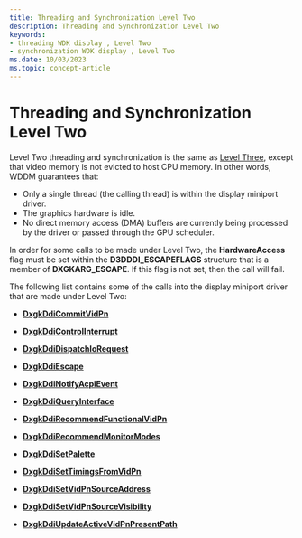 ```yaml
---
title: Threading and Synchronization Level Two
description: Threading and Synchronization Level Two
keywords:
- threading WDK display , Level Two
- synchronization WDK display , Level Two
ms.date: 10/03/2023
ms.topic: concept-article
---
```


# Threading and Synchronization Level Two

Level Two threading and synchronization is the same as [Level Three](threading-and-synchronization-third-level.md), except that video memory is not evicted to host CPU memory. In other words, WDDM guarantees that:

* Only a single thread (the calling thread) is within the display miniport driver.
* The graphics hardware is idle.
* No direct memory access (DMA) buffers are currently being processed by the driver or passed through the GPU scheduler.

In order for some calls to be made under Level Two, the **HardwareAccess** flag must be set within the **D3DDDI_ESCAPEFLAGS** structure that is a member of **DXGKARG_ESCAPE**. If this flag is not set, then the call will fail.

The following list contains some of the calls into the display miniport driver that are made under Level Two:

* [**DxgkDdiCommitVidPn**](/windows-hardware/drivers/ddi/d3dkmddi/nc-d3dkmddi-dxgkddi_commitvidpn)

* [**DxgkDdiControlInterrupt**](/windows-hardware/drivers/ddi/d3dkmddi/nc-d3dkmddi-dxgkddi_controlinterrupt)

* [**DxgkDdiDispatchIoRequest**](/windows-hardware/drivers/ddi/dispmprt/nc-dispmprt-dxgkddi_dispatch_io_request)

* [**DxgkDdiEscape**](/windows-hardware/drivers/ddi/d3dkmddi/nc-d3dkmddi-dxgkddi_escape)

* [**DxgkDdiNotifyAcpiEvent**](/windows-hardware/drivers/ddi/dispmprt/nc-dispmprt-dxgkddi_notify_acpi_event)

* [**DxgkDdiQueryInterface**](/windows-hardware/drivers/ddi/dispmprt/nc-dispmprt-dxgkddi_query_interface)

* [**DxgkDdiRecommendFunctionalVidPn**](/windows-hardware/drivers/ddi/d3dkmddi/nc-d3dkmddi-dxgkddi_recommendfunctionalvidpn)

* [**DxgkDdiRecommendMonitorModes**](/windows-hardware/drivers/ddi/d3dkmddi/nc-d3dkmddi-dxgkddi_recommendmonitormodes)

* [**DxgkDdiSetPalette**](/windows-hardware/drivers/ddi/d3dkmddi/nc-d3dkmddi-dxgkddi_setpalette)

* [**DxgkDdiSetTimingsFromVidPn**](/windows-hardware/drivers/ddi/d3dkmddi/nc-d3dkmddi-dxgkddi_settimingsfromvidpn)

* [**DxgkDdiSetVidPnSourceAddress**](/previous-versions/windows/hardware/drivers/ff560767(v=vs.85))

* [**DxgkDdiSetVidPnSourceVisibility**](/windows-hardware/drivers/ddi/d3dkmddi/nc-d3dkmddi-dxgkddi_setvidpnsourcevisibility)

* [**DxgkDdiUpdateActiveVidPnPresentPath**](/windows-hardware/drivers/ddi/d3dkmddi/nc-d3dkmddi-dxgkddi_updateactivevidpnpresentpath)
